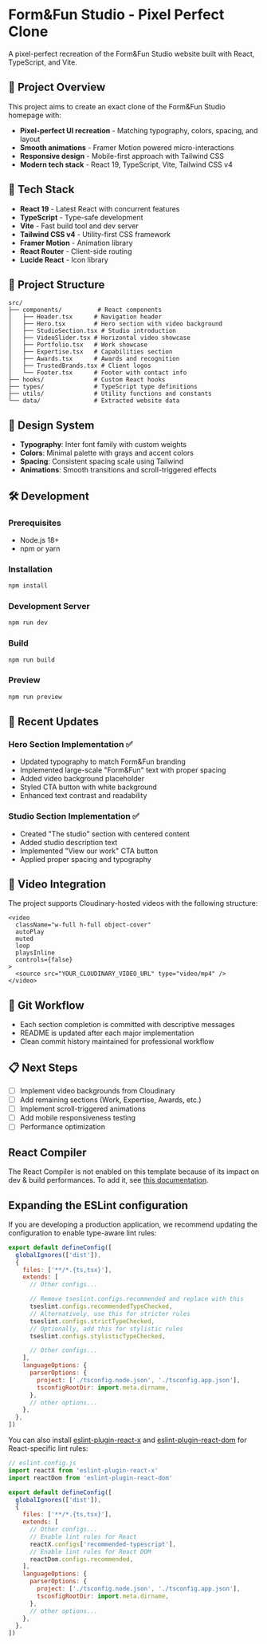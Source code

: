 # Form&Fun Studio - Pixel Perfect Clone

A pixel-perfect recreation of the Form&Fun Studio website built with React, TypeScript, and Vite.

## 🎯 Project Overview

This project aims to create an exact clone of the Form&Fun Studio homepage with:
- **Pixel-perfect UI recreation** - Matching typography, colors, spacing, and layout
- **Smooth animations** - Framer Motion powered micro-interactions
- **Responsive design** - Mobile-first approach with Tailwind CSS
- **Modern tech stack** - React 19, TypeScript, Vite, Tailwind CSS v4

## 🚀 Tech Stack

- **React 19** - Latest React with concurrent features
- **TypeScript** - Type-safe development
- **Vite** - Fast build tool and dev server
- **Tailwind CSS v4** - Utility-first CSS framework
- **Framer Motion** - Animation library
- **React Router** - Client-side routing
- **Lucide React** - Icon library

## 📁 Project Structure

```
src/
├── components/          # React components
│   ├── Header.tsx      # Navigation header
│   ├── Hero.tsx        # Hero section with video background
│   ├── StudioSection.tsx # Studio introduction
│   ├── VideoSlider.tsx # Horizontal video showcase
│   ├── Portfolio.tsx   # Work showcase
│   ├── Expertise.tsx   # Capabilities section
│   ├── Awards.tsx      # Awards and recognition
│   ├── TrustedBrands.tsx # Client logos
│   └── Footer.tsx      # Footer with contact info
├── hooks/              # Custom React hooks
├── types/              # TypeScript type definitions
├── utils/              # Utility functions and constants
└── data/               # Extracted website data
```

## 🎨 Design System

- **Typography**: Inter font family with custom weights
- **Colors**: Minimal palette with grays and accent colors
- **Spacing**: Consistent spacing scale using Tailwind
- **Animations**: Smooth transitions and scroll-triggered effects

## 🛠️ Development

### Prerequisites
- Node.js 18+ 
- npm or yarn

### Installation
```bash
npm install
```

### Development Server
```bash
npm run dev
```

### Build
```bash
npm run build
```

### Preview
```bash
npm run preview
```

## 📝 Recent Updates

### Hero Section Implementation ✅
- Updated typography to match Form&Fun branding
- Implemented large-scale "Form&Fun" text with proper spacing
- Added video background placeholder
- Styled CTA button with white background
- Enhanced text contrast and readability

### Studio Section Implementation ✅
- Created "The studio" section with centered content
- Added studio description text
- Implemented "View our work" CTA button
- Applied proper spacing and typography

## 🎥 Video Integration

The project supports Cloudinary-hosted videos with the following structure:

```tsx
<video
  className="w-full h-full object-cover"
  autoPlay
  muted
  loop
  playsInline
  controls={false}
>
  <source src="YOUR_CLOUDINARY_VIDEO_URL" type="video/mp4" />
</video>
```

## 🔄 Git Workflow

- Each section completion is committed with descriptive messages
- README is updated after each major implementation
- Clean commit history maintained for professional workflow

## 📋 Next Steps

- [ ] Implement video backgrounds from Cloudinary
- [ ] Add remaining sections (Work, Expertise, Awards, etc.)
- [ ] Implement scroll-triggered animations
- [ ] Add mobile responsiveness testing
- [ ] Performance optimization

## React Compiler

The React Compiler is not enabled on this template because of its impact on dev & build performances. To add it, see [this documentation](https://react.dev/learn/react-compiler/installation).

## Expanding the ESLint configuration

If you are developing a production application, we recommend updating the configuration to enable type-aware lint rules:

```js
export default defineConfig([
  globalIgnores(['dist']),
  {
    files: ['**/*.{ts,tsx}'],
    extends: [
      // Other configs...

      // Remove tseslint.configs.recommended and replace with this
      tseslint.configs.recommendedTypeChecked,
      // Alternatively, use this for stricter rules
      tseslint.configs.strictTypeChecked,
      // Optionally, add this for stylistic rules
      tseslint.configs.stylisticTypeChecked,

      // Other configs...
    ],
    languageOptions: {
      parserOptions: {
        project: ['./tsconfig.node.json', './tsconfig.app.json'],
        tsconfigRootDir: import.meta.dirname,
      },
      // other options...
    },
  },
])
```

You can also install [eslint-plugin-react-x](https://github.com/Rel1cx/eslint-react/tree/main/packages/plugins/eslint-plugin-react-x) and [eslint-plugin-react-dom](https://github.com/Rel1cx/eslint-react/tree/main/packages/plugins/eslint-plugin-react-dom) for React-specific lint rules:

```js
// eslint.config.js
import reactX from 'eslint-plugin-react-x'
import reactDom from 'eslint-plugin-react-dom'

export default defineConfig([
  globalIgnores(['dist']),
  {
    files: ['**/*.{ts,tsx}'],
    extends: [
      // Other configs...
      // Enable lint rules for React
      reactX.configs['recommended-typescript'],
      // Enable lint rules for React DOM
      reactDom.configs.recommended,
    ],
    languageOptions: {
      parserOptions: {
        project: ['./tsconfig.node.json', './tsconfig.app.json'],
        tsconfigRootDir: import.meta.dirname,
      },
      // other options...
    },
  },
])
```
